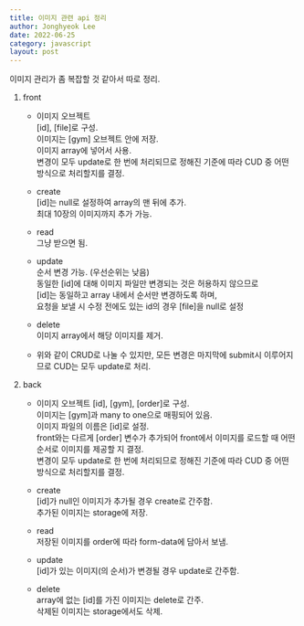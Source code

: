 ```yaml
---
title: 이미지 관련 api 정리
author: Jonghyeok Lee
date: 2022-06-25
category: javascript
layout: post
---
```


이미지 관리가 좀 복잡할 것 같아서 따로 정리.

1. front  
	- 이미지 오브젝트  
	[id], [file]로 구성.  
	이미지는 [gym] 오브젝트 안에 저장.  
	이미지 array에 넣어서 사용.  
	변경이 모두 update로 한 번에 처리되므로 정해진 기준에 따라 CUD 중 어떤 방식으로 처리할지를 결정.
	
	- create  
	[id]는 null로 설정하여 array의 맨 뒤에 추가.  
	최대 10장의 이미지까지 추가 가능.  

	- read  
	그냥 받으면 됨.
	  
	- update  
	순서 변경 가능. (우선순위는 낮음)  
	동일한 [id]에 대해 이미지 파일만 변경되는 것은 허용하지 않으므로  
	[id]는 동일하고 array 내에서 순서만 변경하도록 하며,  
	요청을 보낼 시 수정 전에도 있는 id의 경우 [file]을 null로 설정 

	- delete  
	이미지 array에서 해당 이미지를 제거.
	
	- 위와 같이 CRUD로 나눌 수 있지만, 모든 변경은 마지막에 submit시 이루어지므로 CUD는 모두 update로 처리.  

	
2. back
	- 이미지 오브젝트
	[id], [gym], [order]로 구성.  
	이미지는 [gym]과 many to one으로 매핑되어 있음.  
	이미지 파일의 이름은 [id]로 설정.  
	front와는 다르게 [order] 변수가 추가되어 front에서 이미지를 로드할 때 어떤 순서로 이미지를 제공할 지 결정.  
	변경이 모두 update로 한 번에 처리되므로 정해진 기준에 따라 CUD 중 어떤 방식으로 처리할지를 결정.

	- create  
	[id]가 null인 이미지가 추가될 경우 create로 간주함.  
	추가된 이미지는 storage에 저장.
	
	- read  
	저장된 이미지를 order에 따라 form-data에 담아서 보냄.  
	
	- update  
	[id]가 있는 이미지(의 순서)가 변경될 경우 update로 간주함.  
	  
	- delete  
	array에 없는 [id]를 가진 이미지는 delete로 간주.  
	삭제된 이미지는 storage에서도 삭제.  